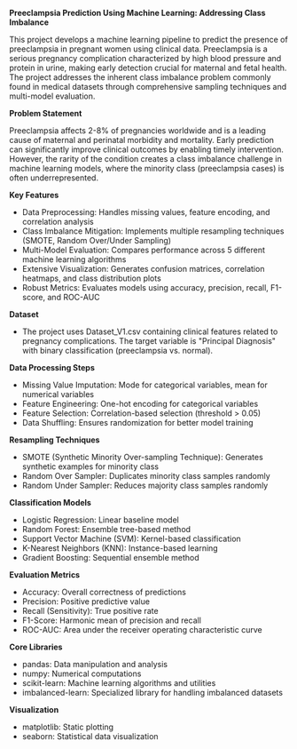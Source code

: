 **Preeclampsia Prediction Using Machine Learning: Addressing Class Imbalance**

This project develops a machine learning pipeline to predict the presence of preeclampsia in pregnant women using clinical data. Preeclampsia is a serious pregnancy complication characterized by high blood pressure and protein in urine, making early detection crucial for maternal and fetal health. The project addresses the inherent class imbalance problem commonly found in medical datasets through comprehensive sampling techniques and multi-model evaluation.

**Problem Statement**

Preeclampsia affects 2-8% of pregnancies worldwide and is a leading cause of maternal and perinatal morbidity and mortality. Early prediction can significantly improve clinical outcomes by enabling timely intervention. However, the rarity of the condition creates a class imbalance challenge in machine learning models, where the minority class (preeclampsia cases) is often underrepresented.

**Key Features**
- Data Preprocessing: Handles missing values, feature encoding, and correlation analysis
- Class Imbalance Mitigation: Implements multiple resampling techniques (SMOTE, Random Over/Under Sampling)
- Multi-Model Evaluation: Compares performance across 5 different machine learning algorithms
- Extensive Visualization: Generates confusion matrices, correlation heatmaps, and class distribution plots
- Robust Metrics: Evaluates models using accuracy, precision, recall, F1-score, and ROC-AUC

**Dataset**
- The project uses Dataset_V1.csv containing clinical features related to pregnancy complications. The target variable is "Principal Diagnosis" with binary classification (preeclampsia vs. normal).
  
**Data Processing Steps**
- Missing Value Imputation: Mode for categorical variables, mean for numerical variables
- Feature Engineering: One-hot encoding for categorical variables
- Feature Selection: Correlation-based selection (threshold > 0.05)
- Data Shuffling: Ensures randomization for better model training

**Resampling Techniques**
- SMOTE (Synthetic Minority Over-sampling Technique): Generates synthetic examples for minority class
- Random Over Sampler: Duplicates minority class samples randomly
- Random Under Sampler: Reduces majority class samples randomly

**Classification Models**
- Logistic Regression: Linear baseline model
- Random Forest: Ensemble tree-based method
- Support Vector Machine (SVM): Kernel-based classification
- K-Nearest Neighbors (KNN): Instance-based learning
- Gradient Boosting: Sequential ensemble method

**Evaluation Metrics**
- Accuracy: Overall correctness of predictions
- Precision: Positive predictive value
- Recall (Sensitivity): True positive rate
- F1-Score: Harmonic mean of precision and recall
- ROC-AUC: Area under the receiver operating characteristic curve

**Core Libraries**
- pandas: Data manipulation and analysis
- numpy: Numerical computations
- scikit-learn: Machine learning algorithms and utilities
- imbalanced-learn: Specialized library for handling imbalanced datasets

**Visualization**
- matplotlib: Static plotting
- seaborn: Statistical data visualization
